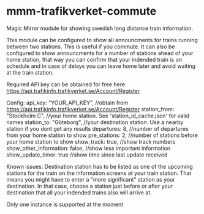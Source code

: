 # mmm-trafikverket-commute

Magic Mirror module for showing swedish long distance train information.

This module can be configured to show all announcments for trains running between two stations. This is useful if you commute. It can also be configured to show announcments for a number of stations ahead of your home station, that way you can confirm that your indended train is on schedule and in case of delays you can leave home later and avoid waiting at the train station.

Required API key can be obtained for free here https://api.trafikinfo.trafikverket.se/Account/Register


Config:
    api_key: "YOUR_API_KEY", //obtain from https://api.trafikinfo.trafikverket.se/Account/Register
    station_from: "Stockholm C", //your home station. See 'station_id_cache.json' for valid names
    station_to: "Göteborg", //your destination station. Use a nearby station if you dont get any results
    departures: 8, //number of departures from your home station to show
    pre_stations: 2, //number of stations before your home station to show
    show_track: true, //show track numbers
    show_other_information: false, //show less important information
    show_update_timer: true //show time since last update received


Known issues:
Destination station has to be listed as one of the upcoming stations for the train on the information screens at your train station. That means you might have to enter a "more significant" station as your destination. In that case, choose a station just before or after your destination that all your indended trains also will arrive at.

Only one instance is supported at the moment

